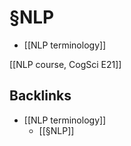 # §NLP
* [[NLP terminology]]

[[NLP course, CogSci E21]]

## Backlinks
* [[NLP terminology]]
	* [[§NLP]]

<!-- {BearID:8A077085-86C4-4EB1-8906-4E1740CF6895-43256-0000017576EBA1C6} -->
